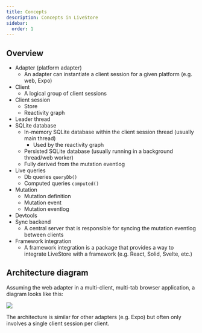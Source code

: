 ```yaml
---
title: Concepts
description: Concepts in LiveStore
sidebar:
  order: 1
---
```


## Overview

- Adapter (platform adapter)
  - An adapter can instantiate a client session for a given platform (e.g. web, Expo)
- Client
  - A logical group of client sessions
- Client session
  - Store
  - Reactivity graph
- Leader thread
- SQLite database
  - In-memory SQLite database within the client session thread (usually main thread)
    - Used by the reactivity graph
  - Persisted SQLite database (usually running in a background thread/web worker)
  - Fully derived from the mutation eventlog
- Live queries
  - Db queries `queryDb()`
  - Computed queries `computed()`
- Mutation
  - Mutation definition
  - Mutation event
  - Mutation eventlog
- Devtools
- Sync backend
  - A central server that is responsible for syncing the mutation eventlog between clients
- Framework integration
  - A framework integration is a package that provides a way to integrate LiveStore with a framework (e.g. React, Solid, Svelte, etc.)

## Architecture diagram

Assuming the web adapter in a multi-client, multi-tab browser application, a diagram looks like this:

![](https://i.imgur.com/NCKbfub.png)

The architecture is similar for other adapters (e.g. Expo) but often only involves a single client session per client.